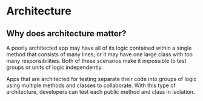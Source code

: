 # Architecture

## Why does architecture matter?

A poorly architected app may have all of its logic contained within a single method that consists of many lines; or it may have one large class with too many responsibilities. Both of these scenarios make it impossible to test groups or units of logic independently.

Apps that are architected for testing separate their code into groups of logic using multiple methods and classes to collaborate. With this type of architecture, developers can test each public method and class in isolation.